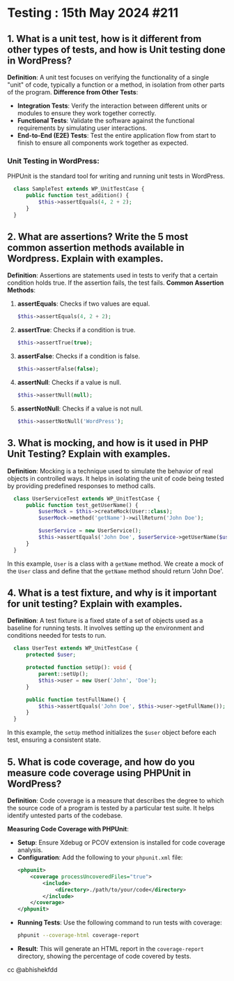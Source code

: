 # Testing : 15th May 2024 #211
## 1. What is a unit test, how is it different from other types of tests, and how is Unit testing done in WordPress?
**Definition**: A unit test focuses on verifying the functionality of a single "unit" of code, typically a function or a method, in isolation from other parts of the program.
**Difference from Other Tests**:
  - **Integration Tests**: Verify the interaction between different units or modules to ensure they work together correctly.
  - **Functional Tests**: Validate the software against the functional requirements by simulating user interactions.
  - **End-to-End (E2E) Tests**: Test the entire application flow from start to finish to ensure all components work together as expected.
### Unit Testing in WordPress:
PHPUnit is the standard tool for writing and running unit tests in WordPress.
```php
  class SampleTest extends WP_UnitTestCase {
      public function test_addition() {
          $this->assertEquals(4, 2 + 2);
      }
  }
```

## 2. What are assertions? Write the 5 most common assertion methods available in Wordpress. Explain with examples.
**Definition**: Assertions are statements used in tests to verify that a certain condition holds true. If the assertion fails, the test fails.
**Common Assertion Methods**:
  1. **assertEquals**: Checks if two values are equal.
     ```php
     $this->assertEquals(4, 2 + 2);
     ```
  2. **assertTrue**: Checks if a condition is true.
     ```php
     $this->assertTrue(true);
     ```
  3. **assertFalse**: Checks if a condition is false.
     ```php
     $this->assertFalse(false);
     ```
  4. **assertNull**: Checks if a value is null.
     ```php
     $this->assertNull(null);
     ```
  5. **assertNotNull**: Checks if a value is not null.
     ```php
     $this->assertNotNull('WordPress');
     ```

## 3. What is mocking, and how is it used in PHP Unit Testing? Explain with examples.
**Definition**: Mocking is a technique used to simulate the behavior of real objects in controlled ways. It helps in isolating the unit of code being tested by providing predefined responses to method calls.
```php
  class UserServiceTest extends WP_UnitTestCase {
      public function test_getUserName() {
          $userMock = $this->createMock(User::class);
          $userMock->method('getName')->willReturn('John Doe');

          $userService = new UserService();
          $this->assertEquals('John Doe', $userService->getUserName($userMock));
      }
  }
```
  In this example, `User` is a class with a `getName` method. We create a mock of the `User` class and define that the `getName` method should return 'John Doe'.
## 4. What is a test fixture, and why is it important for unit testing? Explain with examples.
**Definition**: A test fixture is a fixed state of a set of objects used as a baseline for running tests. It involves setting up the environment and conditions needed for tests to run.

```php
  class UserTest extends WP_UnitTestCase {
      protected $user;

      protected function setUp(): void {
          parent::setUp();
          $this->user = new User('John', 'Doe');
      }

      public function testFullName() {
          $this->assertEquals('John Doe', $this->user->getFullName());
      }
  }
  ```
  In this example, the `setUp` method initializes the `$user` object before each test, ensuring a consistent state.
## 5. What is code coverage, and how do you measure code coverage using PHPUnit in WordPress?
**Definition**: Code coverage is a measure that describes the degree to which the source code of a program is tested by a particular test suite. It helps identify untested parts of the codebase.

**Measuring Code Coverage with PHPUnit**:
  - **Setup**: Ensure Xdebug or PCOV extension is installed for code coverage analysis.
  - **Configuration**: Add the following to your `phpunit.xml` file:
    ```xml
    <phpunit>
        <coverage processUncoveredFiles="true">
            <include>
                <directory>./path/to/your/code</directory>
            </include>
        </coverage>
    </phpunit>
    ```
  - **Running Tests**: Use the following command to run tests with coverage:
    ```bash
    phpunit --coverage-html coverage-report
    ```
  - **Result**: This will generate an HTML report in the `coverage-report` directory, showing the percentage of code covered by tests.

cc @abhishekfdd